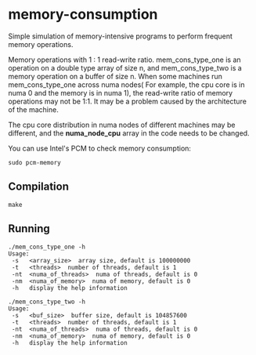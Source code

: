 # memory-consumption
Simple simulation of memory-intensive programs to perform frequent memory operations.

Memory operations with 1 : 1 read-write ratio.
mem_cons_type_one is an operation on a double type array of size n, 
and mem_cons_type_two is a memory operation on a buffer of size n.
When some machines run mem_cons_type_one across numa nodes( For example, the cpu core is in numa 0 and the memory is in numa 1), the read-write ratio of memory operations may not be 1:1.
It may be a problem caused by the architecture of the machine.

The cpu core distribution in numa nodes of different machines may be different, and the **numa_node_cpu** array in the code needs to be changed.

You can use Intel's PCM to check memory consumption:
```
sudo pcm-memory
```

## Compilation
`make`

## Running
```
./mem_cons_type_one -h
Usage: 
 -s   <array_size>  array size, default is 100000000
 -t   <threads>  number of threads, default is 1
 -nt  <numa_of_threads>  numa of threads, default is 0
 -nm  <numa_of_memory>  numa of memory, default is 0
 -h   display the help information

./mem_cons_type_two -h
Usage: 
 -s   <buf_size>  buffer size, default is 104857600
 -t   <threads>  number of threads, default is 1
 -nt  <numa_of_threads>  numa of threads, default is 0
 -nm  <numa_of_memory>  numa of memory, default is 0
 -h   display the help information
```
